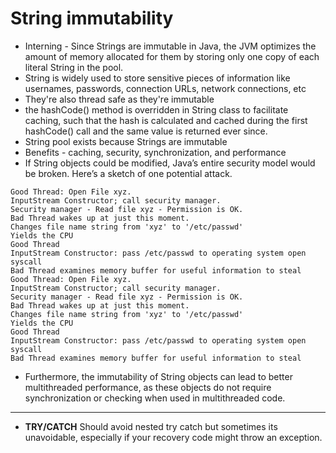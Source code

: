 # String immutability
- Interning - Since Strings are immutable in Java, the JVM optimizes the amount of memory allocated for them by storing only one copy of each literal String in the pool.
- String is widely used  to store sensitive pieces of information like usernames, passwords, connection URLs, network connections, etc
- They're also thread safe as they're immutable
- the hashCode() method is overridden in String class to facilitate caching, such that the hash is calculated and cached during the first hashCode() call and the same value is returned ever since.
- String pool exists because Strings are immutable
- Benefits - caching, security, synchronization, and performance
- If String objects could be modified, Java’s entire security model would be broken. Here’s a sketch of one potential attack.

```
Good Thread: Open File xyz.
InputStream Constructor; call security manager.
Security manager - Read file xyz - Permission is OK.
Bad Thread wakes up at just this moment.
Changes file name string from 'xyz' to '/etc/passwd'
Yields the CPU
Good Thread
InputStream Constructor: pass /etc/passwd to operating system open syscall
Bad Thread examines memory buffer for useful information to steal
Good Thread: Open File xyz.
InputStream Constructor; call security manager.
Security manager - Read file xyz - Permission is OK.
Bad Thread wakes up at just this moment.
Changes file name string from 'xyz' to '/etc/passwd'
Yields the CPU
Good Thread
InputStream Constructor: pass /etc/passwd to operating system open syscall
Bad Thread examines memory buffer for useful information to steal
```
- Furthermore, the immutability of String objects can lead to better multithreaded performance, as these objects do not require synchronization or checking when used in multithreaded code.

________________________________________________________________________________________________________________________________________________________________________________________________________

- **TRY/CATCH** Should avoid nested try catch but sometimes its unavoidable, especially if your recovery code might throw an exception.